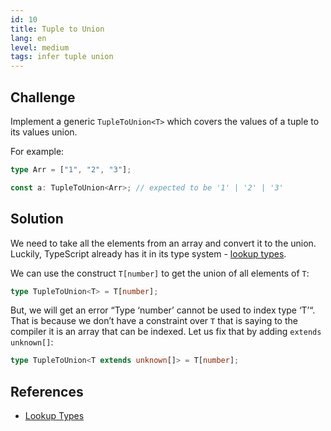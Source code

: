```yaml
---
id: 10
title: Tuple to Union
lang: en
level: medium
tags: infer tuple union
---
```


## Challenge

Implement a generic `TupleToUnion<T>` which covers the values of a tuple to its
values union.

For example:

```ts
type Arr = ["1", "2", "3"];

const a: TupleToUnion<Arr>; // expected to be '1' | '2' | '3'
```

## Solution

We need to take all the elements from an array and convert it to the union.
Luckily, TypeScript already has it in its type system -
[lookup types](https://www.typescriptlang.org/docs/handbook/release-notes/typescript-2-1.html#keyof-and-lookup-types).

We can use the construct `T[number]` to get the union of all elements of `T`:

```ts
type TupleToUnion<T> = T[number];
```

But, we will get an error “Type ‘number’ cannot be used to index type ‘T’“. That
is because we don’t have a constraint over `T` that is saying to the compiler it
is an array that can be indexed. Let us fix that by adding `extends unknown[]`:

```ts
type TupleToUnion<T extends unknown[]> = T[number];
```

## References

- [Lookup Types](https://www.typescriptlang.org/docs/handbook/release-notes/typescript-2-1.html#keyof-and-lookup-types)
